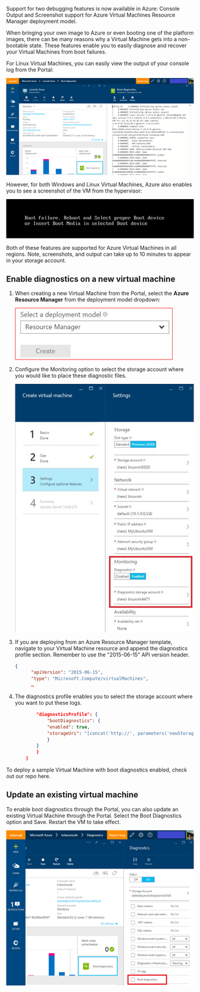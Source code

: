 Support for two debugging features is now available in Azure: Console Output and Screenshot support for Azure Virtual Machines Resource Manager deployment model. 

When bringing your own image to Azure or even booting one of the platform images, there can be many reasons why a Virtual Machine gets into a non-bootable state. These features enable you to easily diagnose and recover your Virtual Machines from boot failures.

For Linux Virtual Machines, you can easily view the output of your console log from the Portal:

![Azure portal](./media/virtual-machines-common-boot-diagnostics/screenshot1.png)

However, for both Windows and Linux Virtual Machines, Azure also enables you to see a screenshot of the VM from the hypervisor:

![Error](./media/virtual-machines-common-boot-diagnostics/screenshot2.png)

Both of these features are supported for Azure Virtual Machines in all regions. Note, screenshots, and output can take up to 10 minutes to appear in your storage account.

## Enable diagnostics on a new virtual machine
1. When creating a new Virtual Machine from the Portal, select the **Azure Resource Manager** from the deployment model dropdown:

    ![Resource Manager](./media/virtual-machines-common-boot-diagnostics/screenshot3.jpg)

2. Configure the Monitoring option to select the storage account where you would like to place these diagnostic files.

    ![Create VM](./media/virtual-machines-common-boot-diagnostics/screenshot4.jpg)

3. If you are deploying from an Azure Resource Manager template, navigate to your Virtual Machine resource and append the diagnostics profile section. Remember to use the "2015-06-15" API version header.

    ```json
    {
          "apiVersion": "2015-06-15",
          "type": "Microsoft.Compute/virtualMachines",
          … 
    ```

4. The diagnostics profile enables you to select the storage account where you want to put these logs.

    ```json
            "diagnosticsProfile": {
                "bootDiagnostics": {
                "enabled": true,
                "storageUri": "[concat('http://', parameters('newStorageAccountName'), '.blob.core.chinacloudapi.cn')]"
                }
            }
            }
        }
    ```

To deploy a sample Virtual Machine with boot diagnostics enabled, check out our repo here.

## Update an existing virtual machine ##

To enable boot diagnostics through the Portal, you can also update an existing Virtual Machine through the Portal. Select the Boot Diagnostics option and Save. Restart the VM to take effect.

![Update Existing VM](./media/virtual-machines-common-boot-diagnostics/screenshot5.png)